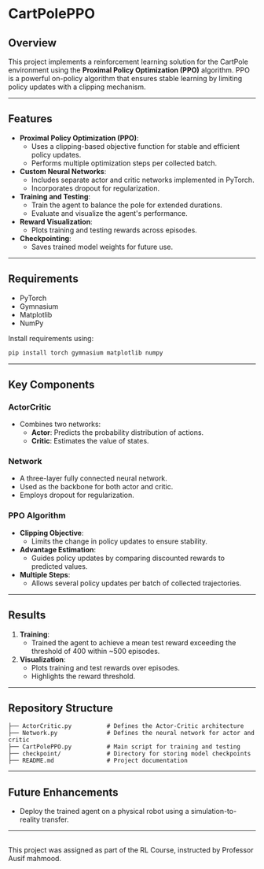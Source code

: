 # CartPolePPO

## Overview
This project implements a reinforcement learning solution for the CartPole environment using the **Proximal Policy Optimization (PPO)** algorithm. PPO is a powerful on-policy algorithm that ensures stable learning by limiting policy updates with a clipping mechanism.

---

## Features
- **Proximal Policy Optimization (PPO)**:
  - Uses a clipping-based objective function for stable and efficient policy updates.
  - Performs multiple optimization steps per collected batch.
- **Custom Neural Networks**:
  - Includes separate actor and critic networks implemented in PyTorch.
  - Incorporates dropout for regularization.
- **Training and Testing**:
  - Train the agent to balance the pole for extended durations.
  - Evaluate and visualize the agent's performance.
- **Reward Visualization**:
  - Plots training and testing rewards across episodes.
- **Checkpointing**:
  - Saves trained model weights for future use.

---

## Requirements
- PyTorch
- Gymnasium
- Matplotlib
- NumPy

Install requirements using:
```bash
pip install torch gymnasium matplotlib numpy
```


---

## Key Components

### **ActorCritic**
- Combines two networks:
  - **Actor**: Predicts the probability distribution of actions.
  - **Critic**: Estimates the value of states.

### **Network**
- A three-layer fully connected neural network.
- Used as the backbone for both actor and critic.
- Employs dropout for regularization.

### **PPO Algorithm**
- **Clipping Objective**:
  - Limits the change in policy updates to ensure stability.
- **Advantage Estimation**:
  - Guides policy updates by comparing discounted rewards to predicted values.
- **Multiple Steps**:
  - Allows several policy updates per batch of collected trajectories.

---

## Results
1. **Training**:
   - Trained the agent to achieve a mean test reward exceeding the threshold of 400 within ~500 episodes.
2. **Visualization**:
   - Plots training and test rewards over episodes.
   - Highlights the reward threshold.

---

## Repository Structure
```
├── ActorCritic.py          # Defines the Actor-Critic architecture
├── Network.py              # Defines the neural network for actor and critic
├── CartPolePPO.py          # Main script for training and testing
├── checkpoint/             # Directory for storing model checkpoints
├── README.md               # Project documentation
```

---

## Future Enhancements
- Deploy the trained agent on a physical robot using a simulation-to-reality transfer.

---
##

This project was assigned as part of the RL Course, instructed by Professor Ausif mahmood.
